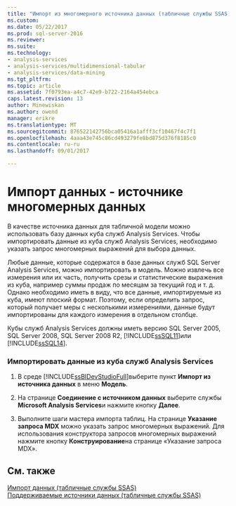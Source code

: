 ```yaml
---
title: "Импорт из многомерного источника данных (табличные службы SSAS) | Документы Microsoft"
ms.custom: 
ms.date: 05/22/2017
ms.prod: sql-server-2016
ms.reviewer: 
ms.suite: 
ms.technology:
- analysis-services
- analysis-services/multidimensional-tabular
- analysis-services/data-mining
ms.tgt_pltfrm: 
ms.topic: article
ms.assetid: 7f0793ea-a4c7-42e9-b722-2164a454ebca
caps.latest.revision: 13
author: Minewiskan
ms.author: owend
manager: erikre
ms.translationtype: MT
ms.sourcegitcommit: 876522142756bca05416a1afff3cf10467f4c7f1
ms.openlocfilehash: 4aaa43e745c86cd493279fe8bd875d376f8185c0
ms.contentlocale: ru-ru
ms.lasthandoff: 09/01/2017

---
```

# <a name="import-data---multidimensional-data-source"></a>Импорт данных - источнике многомерных данных
  В качестве источника данных для табличной модели можно использовать базу данных куба служб Analysis Services. Чтобы импортировать данные из куба служб Analysis Services, необходимо указать запрос многомерных выражений для выбора данных.  
  
 Любые данные, которые содержатся в базе данных служб SQL Server Analysis Services, можно импортировать в модель. Можно извлечь все измерения или их часть, получить срезы и статистические выражения из куба, например суммы продаж по месяцам за текущий год и т. д. Однако необходимо иметь в виду, что все данные, импортируемые из куба, имеют плоский формат. Поэтому, если определить запрос, который получает меры с несколькими измерениями, данные будут импортированы для каждого измерения в отдельном столбце.  
  
 Кубы служб Analysis Services должны иметь версию SQL Server 2005, SQL Server 2008, SQL Server 2008 R2, [!INCLUDE[ssSQL11](../../includes/sssql11-md.md)]или [!INCLUDE[ssSQL14](../../includes/sssql14-md.md)].  
  
### <a name="to-import-data-from-an-analysis-services-cube"></a>Импортировать данные из куба служб Analysis Services  
  
1.  В среде [!INCLUDE[ssBIDevStudioFull](../../includes/ssbidevstudiofull-md.md)]выберите пункт **Импорт из источника данных** в меню **Модель**.  
  
2.  На странице **Соединение с источником данных** выберите службы **Microsoft Analysis Services**и нажмите кнопку **Далее**.  
  
3.  Выполните шаги мастера импорта таблиц. На странице **Указание запроса MDX** можно указать запрос многомерных выражений. Для использования конструктора запросов многомерных выражений нажмите кнопку **Конструирование**на странице «Указание запроса MDX».  
  
## <a name="see-also"></a>См. также  
 [Импорт данных (табличные службы SSAS)](http://msdn.microsoft.com/library/6617b2a2-9f69-433e-89e0-4c5dc92982cf)   
 [Поддерживаемые источники данных (табличные службы SSAS)](../../analysis-services/tabular-models/data-sources-supported-ssas-tabular.md)  
  
  
